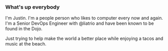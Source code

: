 ### What's up everybody

I'm Justin. I'm a people person who likes to computer every now and again. I'm a Senior DevOps Engineer with @liatrio and have been known to be found in the Dojo.

Just trying to help make the world a better place while enjoying a tacos and music at the beach. 
